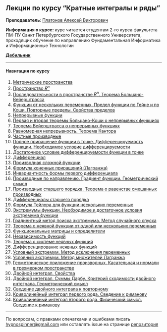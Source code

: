 ## Лекции по курсу “Кратные интегралы и ряды”

**Преподаватель**: [Платонов Алексей Викторович](http://apmath.spbu.ru/ru/staff/platonov/index.html)

**Информация о курсе:** курс читается студентам 2-го курса факультета ПМ-ПУ Санкт Петербургского Государственного Университета, проходящих обучение по направлению Фундаментальная Информатика и Информационные Технологии

[**Дебильник**](https://hypnospinner.github.io/calculus-pages/min)

---

#### Навигация по курсу

1. [Метрические пространства](https://hypnospinner.github.io/calculus-pages/1)
1. [Пространство $R^n$](https://hypnospinner.github.io/calculus-pages/2)
1. [Последовательности в пространстве $R^n$. Теорема Больцано-Вейерштрасса](https://hypnospinner.github.io/calculus-pages/3)
1. [Функции от нескольких переменных. Предел функции по Гейне и по Коши. Повторные пределы.
   Свойства пределов](https://hypnospinner.github.io/calculus-pages/4)
1. [Непрерывные функции](https://hypnospinner.github.io/calculus-pages/5)
1. [Первая и вторая теоремы Больцано-Коши о непрерывных функциях](https://hypnospinner.github.io/calculus-pages/6)
1. [Теорема Вейерштрасса о непрерывных функциях](https://hypnospinner.github.io/calculus-pages/7)
1. [Равномерная непрерывность. Теорема Кантора](https://hypnospinner.github.io/calculus-pages/8)
1. [Частные производные](https://hypnospinner.github.io/calculus-pages/9)
1. [Полное приращение функции в точке. Дифференцируемость функции. Необходимое условие дифференцируемости](https://hypnospinner.github.io/calculus-pages/10)
1. [Достаточное условие дифференцируемости функции в точке](https://hypnospinner.github.io/calculus-pages/11)
1. [Дифференциал](https://hypnospinner.github.io/calculus-pages/12)
1. [Производная сложной функции](https://hypnospinner.github.io/calculus-pages/13)
1. [Формула конечных приращений (Лагранжа)](https://hypnospinner.github.io/calculus-pages/14)
1. [Инвариантность формы первого дифференциала](https://hypnospinner.github.io/calculus-pages/15)
1. [Производные по направлению. Градиент функции. Геометрический смысл](https://hypnospinner.github.io/calculus-pages/16)
1. [Производные старшего порядка. Теорема о равенстве смешанных производных](https://hypnospinner.github.io/calculus-pages/17)
1. [Дифференциалы старшего порядка](https://hypnospinner.github.io/calculus-pages/18)
1. [Формула Тейлора для функции нескольких переменных](https://hypnospinner.github.io/calculus-pages/19)
1. [Экстремумы функции. Необходимое и достаточное условия экстремума функции](https://hypnospinner.github.io/calculus-pages/20)
1. [Градиентный метод поиска экстремума. Метод случайного спуска](https://hypnospinner.github.io/calculus-pages/21)
1. [Теорема о неявной функции от одной или нескольких переменных](https://hypnospinner.github.io/calculus-pages/22)
1. [Функциональные матрицы и определители](https://hypnospinner.github.io/calculus-pages/23)
1. [Независимость функций](https://hypnospinner.github.io/calculus-pages/24)
1. [Теорема о системе неявных функций](https://hypnospinner.github.io/calculus-pages/25)
1. [Дифференцирование неявных функций](https://hypnospinner.github.io/calculus-pages/26)
1. [Условный экстремум. Метод исключения переменных](https://hypnospinner.github.io/calculus-pages/27)
1. [Условный экстремум. Метод множителей Лагранжа](https://hypnospinner.github.io/calculus-pages/28)
1. [Геометрическое приложение производных. Касательная и нормали в трехмерном пространстве](https://hypnospinner.github.io/calculus-pages/29)
1. [Двойной интеграл. Свойства](https://hypnospinner.github.io/calculus-pages/30)
1. [Двойной интеграл. Суммы Дарбу. Критерий сходимости двойного интеграла. Геометрический смысл](https://hypnospinner.github.io/calculus-pages/31)
1. [Сведение двойного интеграла к повторному](https://hypnospinner.github.io/calculus-pages/32)
1. [Криволинейный интеграл первого рода. Сведение к риманову](https://hypnospinner.github.io/calculus-pages/33)
1. [Криволинейный интеграл второго рода. Физический смысл. Сведение к риманову](https://hypnospinner.github.io/calculus-pages/34)

---

По вопросам, с правками опечатками и ошибками писать hypnospinner@gmail.com или оставлять issue на странице [репозитория](https://github.com/hypnospinner/calculus-pages)
